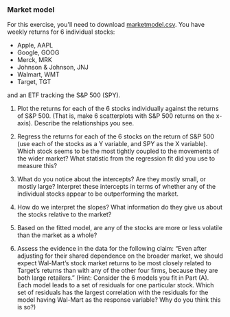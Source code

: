 ### Market model  

For this exercise, you'll need to download [marketmodel.csv](../data/marketmodel.csv). You have weekly returns for 6 individual stocks:

- Apple, AAPL
- Google, GOOG
- Merck, MRK
- Johnson & Johnson, JNJ
- Walmart, WMT
- Target, TGT

and an ETF tracking the S&P 500 (SPY).

1. Plot the returns for each of the 6 stocks individually against the returns of S&P 500. (That is, make 6 scatterplots with S&P 500 returns on the x-axis). Describe the relationships you see.

2. Regress the returns for each of the 6 stocks on the return of S&P 500 (use each of the stocks as a Y variable, and SPY as the X variable).   Which stock seems to be the most tightly coupled to the movements of the wider market? What statistic from the regression fit did you use to measure this?

3. What do you notice about the intercepts? Are they mostly small, or mostly large? Interpret these intercepts in terms of whether any of the individual stocks appear to be outperforming the market.

4. How do we interpret the slopes? What information do they give us about the stocks relative to the market?

5. Based on the fitted model, are any of the stocks are more or less volatile than the market as a whole?

6. Assess the evidence in the data for the following claim: “Even after adjusting for their shared dependence on the broader market, we should expect Wal-Mart’s stock market returns to be most closely related to Target’s returns than with any of the other four firms, because they are both large retailers.” (Hint: Consider the 6 models you fit in Part (A). Each model leads to a set of residuals for one particular stock. Which set of residuals has the largest correlation with the residuals for the model having Wal-Mart as the response variable? Why do you think this is so?)

